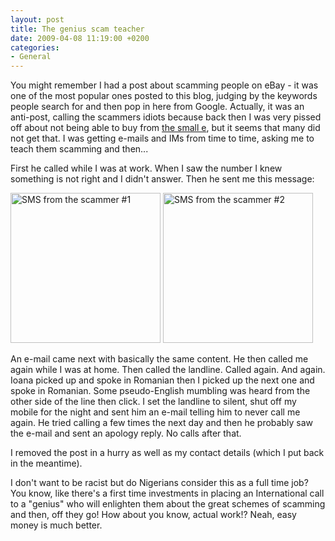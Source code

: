 ```yaml
---
layout: post
title: The genius scam teacher
date: 2009-04-08 11:19:00 +0200
categories:
- General
---
```

You might remember I had a post about scamming people on eBay - it was one of the most popular ones posted to this blog, judging by the keywords people search for and then pop in here from Google. Actually, it was an anti-post, calling the scammers idiots because back then I was very pissed off about not being able to buy from <a href="http://www.ebay.com">the small e</a>, but it seems that many did not get that. I was getting e-mails and IMs from time to time, asking me to teach them scamming and then...

First he called while I was at work. When I saw the number I knew something is not right and I didn't answer. Then he sent me this message:

<img src="https://content.rusiczki.net/2009/04/the-scam-teacher-1.jpg" alt="SMS from the scammer #1" title="SMS from the scammer #1" width="240" height="240" class="alignnone size-full wp-image-717" /> <img src="https://content.rusiczki.net/2009/04/the-scam-teacher-2.jpg" alt="SMS from the scammer #2" title="SMS from the scammer #2" width="240" height="240" class="alignnone size-full wp-image-718" />

An e-mail came next with basically the same content. He then called me again while I was at home. Then called the landline. Called again. And again. Ioana picked up and spoke in Romanian then I picked up the next one and spoke in Romanian. Some pseudo-English mumbling was heard from the other side of the line then click. I set the landline to silent, shut off my mobile for the night and sent him an e-mail telling him to never call me again. He tried calling a few times the next day and then he probably saw the e-mail and sent an apology reply. No calls after that.

I removed the post in a hurry as well as my contact details (which I put back in the meantime).

I don't want to be racist but do Nigerians consider this as a full time job? You know, like there's a first time investments in placing an International call to a "genius" who will enlighten them about the great schemes of scamming and then, off they go! How about you know, actual work!? Neah, easy money is much better.
